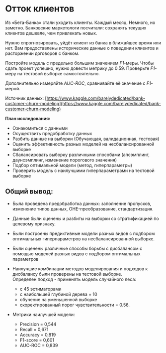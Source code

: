 # Отток клиентов
Из «Бета-Банка» стали уходить клиенты. Каждый месяц. Немного, но заметно. Банковские маркетологи посчитали: сохранять текущих клиентов дешевле, чем привлекать новых.

Нужно спрогнозировать, уйдёт клиент из банка в ближайшее время или нет. Вам предоставлены исторические данные о поведении клиентов и расторжении договоров с банком. 

Постройте модель с предельно большим значением *F1*-меры. Чтобы сдать проект успешно, нужно довести метрику до 0.59. Проверьте *F1*-меру на тестовой выборке самостоятельно.

Дополнительно измеряйте *AUC-ROC*, сравнивайте её значение с *F1*-мерой.

Источник данных: [https://www.kaggle.com/barelydedicated/bank-customer-churn-modeling](https://www.kaggle.com/barelydedicated/bank-customer-churn-modeling)

**План исследования:**  
* Ознакомиться с данными
* Осуществить предобработку данных
* Разбить данные на выборки (Обучающая, валидационная, тестовая)
* Оценить эффективность разных моделей на несбалансированной выборке
* Сбалансировать выборку различными способами (апсэмплинг, даунсэмплинг, изменение порогового значения)
* Подбор оптимальной модели (метод, гиперпараметры)
* Проверить модель с наилучшими гиперпараметрами на тестовой выборке

## Общий вывод:
* Была проведена предобработка данных: заполнение пропусков, изменение типов данных, OHE-преобразование, стандартизация.
* Данные были оценены и разбиты на выборки со стратификацией по целевому признаку.
* Были построены предиктивные модели разных видов с подбором оптимальных гиперпараметров на несбалансированной выборке.
* Были оценены различные способы борьбы с дисбалансом с помощью моделей разных видов с подбором оптимальных параметров
* Наилучшие комбинации методов моделирования и подходов к дисбалансу были проверены на тестовой выборке.  
Определен  подход - применять модель случайного леса:
  * с 45 эстиматорами
  * c наибольшей глубиной дерева = 10
  * обучениe на уменьшенной выборке
  * скоректированный порог чувствительности = 0.56.
  
* Метрики наилучшей модели: 
  * Precision = 0,544
  * Recall = 0,671
  * Accuracy = 0,819
  * F1-score = 0,601
  * AUC-ROC = 0,839
